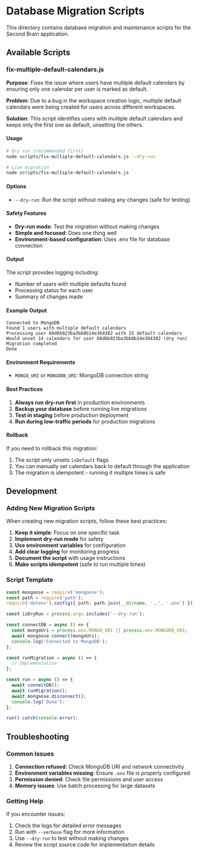 # Database Migration Scripts

This directory contains database migration and maintenance scripts for the Second Brain application.

## Available Scripts

### fix-multiple-default-calendars.js

**Purpose**: Fixes the issue where users have multiple default calendars by ensuring only one calendar per user is marked as default.

**Problem**: Due to a bug in the workspace creation logic, multiple default calendars were being created for users across different workspaces.

**Solution**: This script identifies users with multiple default calendars and keeps only the first one as default, unsetting the others.

#### Usage

```bash
# Dry run (recommended first)
node scripts/fix-multiple-default-calendars.js --dry-run

# Live migration
node scripts/fix-multiple-default-calendars.js
```

#### Options

- `--dry-run`: Run the script without making any changes (safe for testing)

#### Safety Features

- **Dry-run mode**: Test the migration without making changes
- **Simple and focused**: Does one thing well
- **Environment-based configuration**: Uses .env file for database connection

#### Output

The script provides logging including:
- Number of users with multiple defaults found
- Processing status for each user
- Summary of changes made

#### Example Output

```
Connected to MongoDB
Found 1 users with multiple default calendars
Processing user 68d6b923ba3bb0b14e364382 with 15 default calendars
Would unset 14 calendars for user 68d6b923ba3bb0b14e364382 (dry run)
Migration completed
Done
```

#### Environment Requirements

- `MONGO_URI` or `MONGODB_URI`: MongoDB connection string

#### Best Practices

1. **Always run dry-run first** in production environments
2. **Backup your database** before running live migrations
3. **Test in staging** before production deployment
4. **Run during low-traffic periods** for production migrations

#### Rollback

If you need to rollback this migration:
1. The script only unsets `isDefault` flags
2. You can manually set calendars back to default through the application
3. The migration is idempotent - running it multiple times is safe

## Development

### Adding New Migration Scripts

When creating new migration scripts, follow these best practices:

1. **Keep it simple**: Focus on one specific task
2. **Implement dry-run mode** for safety
3. **Use environment variables** for configuration
4. **Add clear logging** for monitoring progress
5. **Document the script** with usage instructions
6. **Make scripts idempotent** (safe to run multiple times)

### Script Template

```javascript
const mongoose = require('mongoose');
const path = require('path');
require('dotenv').config({ path: path.join(__dirname, '..', '.env') });

const isDryRun = process.argv.includes('--dry-run');

const connectDB = async () => {
  const mongoUri = process.env.MONGO_URI || process.env.MONGODB_URI;
  await mongoose.connect(mongoUri);
  console.log('Connected to MongoDB');
};

const runMigration = async () => {
  // Implementation
};

const run = async () => {
  await connectDB();
  await runMigration();
  await mongoose.disconnect();
  console.log('Done');
};

run().catch(console.error);
```

## Troubleshooting

### Common Issues

1. **Connection refused**: Check MongoDB URI and network connectivity
2. **Environment variables missing**: Ensure `.env` file is properly configured
3. **Permission denied**: Check file permissions and user access
4. **Memory issues**: Use batch processing for large datasets

### Getting Help

If you encounter issues:
1. Check the logs for detailed error messages
2. Run with `--verbose` flag for more information
3. Use `--dry-run` to test without making changes
4. Review the script source code for implementation details